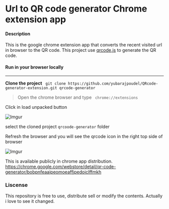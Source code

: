 Url to QR code generator Chrome extension app
=================

#### Description
This is the google chrome extension app that converts the recent visited url in browser to the QR code. This project use [qrcode.js](https://davidshimjs.github.io/qrcodejs/) to generate the QR code.

#### Run in your browser locally
-----------------------------------
**Clone the project**
``` git clone https://github.com/yubarajpoudel/QRcode-generator-extension.git qrcode-generator```

> Open the chrome browser and type ``` chrome://extensions```

Click in load unpacked button

![Imgur](https://i.imgur.com/jWGZm0Z.png)

select the cloned project ```qrcoode-generator``` folder

Refresh the browser and you will see the qrcode icon in the right top side of browser

![Imgur](https://i.imgur.com/OJUztSR.png)

This is available publicly in chrome app distribution.
https://chrome.google.com/webstore/detail/qr-code-generator/bobpnfeaaipeomoeaffjpedoiclffmkh

### Liscense
This repository is free to use, distribute sell or modify the contents. Actually i love to see it changed.




